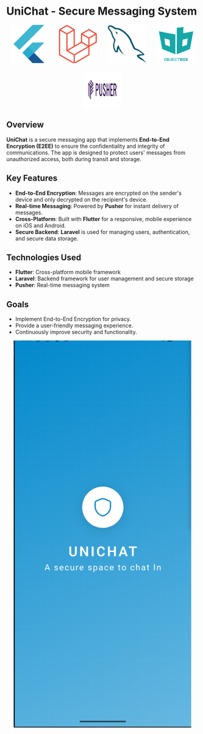 # UniChat - Secure Messaging System


<div style="display: flex; flex-wrap: wrap; justify-content: space-evenly; gap: 20px;">
    <img src="./images/Flutter.png" alt="Flutter" width="100" height="100">
    <img src="./images/Laravel.png" alt="Laravel" width="100" height="100">
    <img src="./images/mysql.png" alt="MySQL" width="100" height="100">
    <img src="./images/objectBox.png" alt="ObjectBox" width="100" height="100">
    <img src="./images/pusher.png" alt="Pusher" width="100" height="100">
</div>

## Overview

**UniChat** is a secure messaging app that implements **End-to-End Encryption (E2EE)** to ensure the confidentiality and integrity of communications. The app is designed to protect users' messages from unauthorized access, both during transit and storage.

## Key Features

- **End-to-End Encryption**: Messages are encrypted on the sender's device and only decrypted on the recipient's device.
- **Real-time Messaging**: Powered by **Pusher** for instant delivery of messages.
- **Cross-Platform**: Built with **Flutter** for a responsive, mobile experience on iOS and Android.
- **Secure Backend**: **Laravel** is used for managing users, authentication, and secure data storage.

## Technologies Used

- **Flutter**: Cross-platform mobile framework
- **Laravel**: Backend framework for user management and secure storage
- **Pusher**: Real-time messaging system

## Goals

- Implement End-to-End Encryption for privacy.
- Provide a user-friendly messaging experience.
- Continuously improve security and functionality.


<p align="center">
    <img src="./images/uni-chat-splash-screen.png" alt="UniChat Splash Screen">
</p>
